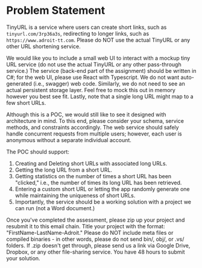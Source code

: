 # Problem Statement

TinyURL is a service where users can create short links, such as `tinyurl.com/3rp36a3s`, redirecting to longer links, such as `https://www.adroit-tt.com`. Please do NOT use the actual TinyURL or any other URL shortening service.

We would like you to include a small web UI to interact with a mockup tiny URL service (do not use the actual TinyURL or any other pass-through service.) The service (back-end part of the assignment) should be written in C#; for the web UI, please use React with Typescript. We do not want auto-generated (i.e., swagger) web code. Similarly, we do not need to see an actual persistent storage layer. Feel free to mock this out in memory however you best see fit. Lastly, note that a single long URL might map to a few short URLs.

Although this is a POC, we would still like to see it designed with architecture in mind. To this end, please consider your schema, service methods, and constraints accordingly. The web service should safely handle concurrent requests from multiple users; however, each user is anonymous without a separate individual account.

The POC should support:

1. Creating and Deleting short URLs with associated long URLs.
2. Getting the long URL from a short URL.
3. Getting statistics on the number of times a short URL has been "clicked," i.e., the number of times its long URL has been retrieved.
4. Entering a custom short URL or letting the app randomly generate one while maintaining the uniqueness of short URLs.
5. Importantly, the service should be a working solution with a project we can run (not a Word document.)

Once you've completed the assessment, please zip up your project and resubmit it to this email chain. Title your project with the format: "FirstName-LastName-Adroit." Please do NOT include meta files or compiled binaries - in other words, please do not send bin/, obj/, or .vs/ folders. If .zip doesn't get through, please send us a link via Google Drive, Dropbox, or any other file-sharing service. You have 48 hours to submit your solution.
